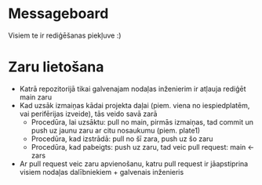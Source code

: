 # Messageboard
Visiem te ir rediģēšanas piekļuve :)


# Zaru lietošana
- Katrā repozitorijā tikai galvenajam nodaļas inženierim ir atļauja rediģēt main zaru
- Kad uzsāk izmaiņas kādai projekta daļai (piem. viena no iespiedplatēm, vai perifērijas izveide), tās veido savā zarā
  - Procedūra, lai uzsāktu: pull no main, pirmās izmaiņas, tad commit un push uz jaunu zaru ar citu nosaukumu (piem. plate1)
  - Procedūra, kad izstrādā: pull no šī zara, push uz šo zaru
  - Procedūra, kad pabeigts: push uz zaru, tad veic pull request: main <- zars 
- Ar pull request veic zaru apvienošanu, katru pull request ir jāapstiprina visiem nodaļas dalībniekiem + galvenais inženieris
